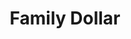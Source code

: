 ---
title: "Family Dollar"
url: /kansas-city/family-dollar-broadway-boulevard/
shop: variety store
---